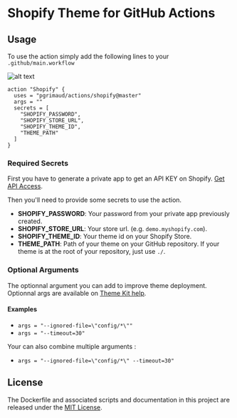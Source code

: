 # Shopify Theme for GitHub Actions

## Usage

To use the action simply add the following lines to your `.github/main.workflow`

![alt text](https://user-images.githubusercontent.com/1866496/52805959-17883a00-3088-11e9-9804-e5f2b2c4ad59.png)

```
action "Shopify" {
  uses = "pgrimaud/actions/shopify@master"
  args = ""
  secrets = [
    "SHOPIFY_PASSWORD",
    "SHOPIFY_STORE_URL",
    "SHOPIFY_THEME_ID",
    "THEME_PATH"
  ]
}
```

### Required Secrets

First you have to generate a private app to get an API KEY on Shopify. [Get API Access](https://shopify.github.io/themekit/#get-api-access).

Then you'll need to provide some secrets to use the action.

* **SHOPIFY_PASSWORD**: Your password from your private app previously created.
* **SHOPIFY_STORE_URL**: Your store url. (e.g. `demo.myshopify.com`).
* **SHOPIFY_THEME_ID**: Your theme id on your Shopify Store.
* **THEME_PATH**: Path of your theme on your GitHub repository. If your theme is at the root of your repository, just use `./`.

### Optional Arguments

The optionnal argument you can add to improve theme deployment. Optionnal args are available on [Theme Kit help](https://shopify.github.io/themekit/configuration/#flags).

#### Examples

* ```args = "--ignored-file=\"config/*\""```
* ```args = "--timeout=30"```

Your can also combine multiple arguments : 

* ```args = "--ignored-file=\"config/*\" --timeout=30"```

## License

The Dockerfile and associated scripts and documentation in this project are released under the [MIT License](LICENSE).
